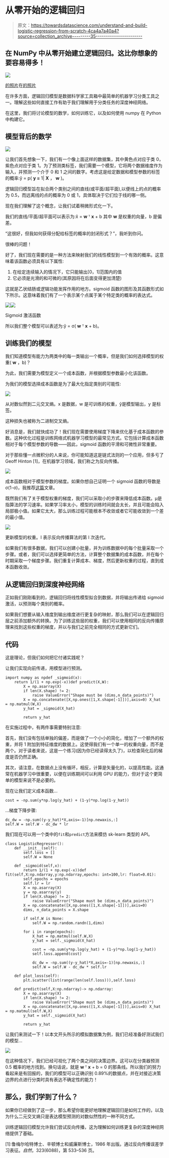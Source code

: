 # 从零开始的逻辑回归

> 原文：<https://towardsdatascience.com/understand-and-build-logistic-regression-from-scratch-4ca4a7a40a4?source=collection_archive---------35----------------------->

## 在 NumPy 中从零开始建立逻辑回归。这比你想象的要容易得多！

![](img/71aa0555f0903a724ccbaae5fac298b0.png)

[的照片](https://pixabay.com/users/Pexels-2286921/)在[的照片](https://pixabay.com/)

在许多方面，逻辑回归模型是数据科学家工具箱中最简单的机器学习分类工具之一。理解这些如何直接工作有助于我们理解用于分类任务的深度神经网络。

在这里，我们将讨论模型的数学，如何训练它，以及如何使用 numpy 在 Python 中构建它。

## 模型背后的数学

![](img/722d4d86ca417b4a17777f6c30911de0.png)

让我们首先想象一下，我们有一个像上面这样的数据集，其中黄色点对应于类 0，紫色点对应于类 1。为了预测类标签，我们需要一个模型，它将两个数据维度作为输入，并预测一个介于 0 和 1 之间的数字。考虑这是给定数据和模型参数的标签的概率:ŷ = p( **y =** 1| **X** ， **w** )。

逻辑回归模型旨在拟合两个类别之间的直线(或平面/超平面),以便线上的点的概率为 0.5，而远离线的点的概率为 0 或 1，具体取决于它们位于线的哪一侧。

现在我们理解了这个概念，让我们试着稍微形式化一下。

我们的直线/平面/超平面可以表示为:x̂ = **w** ᵀ **x** + b 其中 **w** 是权重的向量，b 是偏差。

“这很好，但我如何获得分配给标签的概率的封闭形式？”，我听到你问。

很棒的问题！

好了，我们现在需要的是一种方法来映射我们的线性模型到一个有效的概率。这意味着该函数必须具有以下属性:

1.  在给定连续输入的情况下，它只能输出[0，1]范围内的值
2.  它必须是光滑的和可微的(其原因将在后面变得更加清楚)

这就是乙状结肠或逻辑功能发挥作用的地方。sigmoid 函数的图形及其函数形式如下所示。这意味着我们有了一个表示某个点属于某个特定类的概率的表达式。

![](img/3a8f41fae8f80ee7111d0f0ee60194a5.png)![](img/ee90fc6c1587c3145380361cbb9ad218.png)

Sigmoid 激活函数

所以我们整个模型可以表述为:ŷ = σ( **w** ᵀ **x** + b)。

## 训练我们的模型

我们知道模型有能力为两类中的每一类输出一个概率，但是我们如何选择模型的权重( **w** ，b)？

为此，我们需要为模型定义一个成本函数，并根据模型参数最小化该函数。

为我们的模型选择成本函数是为了最大化指定类别的可能性:

![](img/36486f9a771fe34565d30e28d5c68de1.png)

从对数似然到二元交叉熵。x 是数据，w 是可训练的权重，ŷ是模型输出，y 是标签。

这种损失也被称为二进制交叉熵。

好消息是，我们就快成功了！我们现在需要使用梯度下降来优化基于成本函数的参数。这种优化过程是训练网络式机器学习模型的最常见方式。它包括计算成本函数相对于每个模型参数的导数——因此，sigmoid 函数的平滑和可微性非常重要。

对于那些懂一点微积分的人来说，你可能知道这是链式法则的一个应用，但多亏了 Geoff Hinton [1]，在机器学习领域，我们称之为反向传播。

![](img/9c50416611fef1bd0fd829997645b573.png)

成本函数相对于模型参数的梯度。如果你想自己证明一个 sigmoid 函数的导数是σ(1-σ)，我推荐[这篇](/derivative-of-the-sigmoid-function-536880cf918e)文章。

既然我们有了关于模型权重的梯度，我们可以采取小的步骤来降低成本函数。μ是指算法的学习速率。如果学习率太小，模型的训练时间就会太长，并且可能会陷入局部极小值。如果它太大，那么训练过程可能根本不收敛或者它可能收敛到一个差的最小值。

![](img/e4306426c32a7894e91e71291d4519c0.png)

更新模型的权重。I 表示反向传播算法的第 I 次迭代。

如果我们有很多数据，我们可以创建小批量，并为训练数据中的每个批量采取一个步骤。或者，我们可以选择更简单的方法，计算整个数据集的成本函数，并在每个时期采取一个梯度步骤。我们重复计算成本、梯度，然后更新权重的过程，直到成本函数收敛。

## 从逻辑回归到深度神经网络

正如我们刚刚看到的，逻辑回归将线性模型拟合到数据，并将输出传递给 sigmoid 激活，以预测每个类别的概率。

如果我们想要从输入维度到输出维度进行更复杂的映射，那么我们可以在逻辑回归层之前添加额外的转换。为了训练这些层的权重，我们可以使用相同的反向传播原理来找到这些权重的梯度，并以与我们之前完全相同的方式更新它们。

## 代码

这是理论，但我们如何把它付诸实践呢？

让我们实现向前传递，用模型进行预测。

```
import numpy as npdef _sigmoid(x):
    return 1/(1 + np.exp(-x))def predict(X,W):
        X = np.asarray(X)
        if len(X.shape) != 2:
            raise ValueError("Shape must be (dims,n_data_points)")
        X = np.concatenate([X,np.ones([1,X.shape[-1]])],axis=0) X_hat = np.matmul(W,X)
        y_hat = _sigmoid(X_hat)

        return y_hat
```

在实施过程中，有两件事需要特别注意:

首先，我们没有包括单独的偏差，而是做了一个小小的简化，增加了一个额外的权重，并将 1 附加到特征维度的数据上。这使得我们有一个单一的权重向量，而不是两个。对于读者来说，这是一个练习(因为你已经读得太久了)，以检查简化后的梯度是否仍然正确。

其次，请注意，在数据点上没有循环，相反，计算是矢量化的，以提高性能。这通常在机器学习中很重要，以便在训练期间可以利用 GPU 的能力，但对于这个更简单的模型来说不是必要的。

现在让我们定义成本函数…

```
cost = -np.sum(y*np.log(y_hat) + (1-y)*np.log(1-y_hat))
```

…梯度下降步骤:

```
dc_dw = -np.sum((y-y_hat)*X,axis=-1)[np.newaxis,:]
self.W = self.W - dc_dw * lr
```

我们现在可以用一个类中的`fit`和`predict`方法来模仿 sk-learn 类型的 API。

```
class LogisticRegressor():
    def __init__(self):
        self.loss = []
        self.W = None

    def _sigmoid(self,x):
        return 1/(1 + np.exp(-x))def fit(self,X:np.ndarray,y:np.ndarray,epochs: int=100,lr: float=0.01):
        self.epochs = epochs
        self.lr = lr
        X = np.asarray(X)
        y = np.asarray(y)
        if len(X.shape) != 2:
            raise ValueError("Shape must be (dims,n_data_points)")
        X = np.concatenate([X,np.ones([1,X.shape[-1]])],axis=0)
        dims, n_data_points = X.shape

        if self.W is None:
            self.W = np.random.randn(1,dims)

        for i in range(epochs):
            X_hat = np.matmul(self.W,X)
            y_hat = self._sigmoid(X_hat)

            cost = -np.sum(y*np.log(y_hat) + (1-y)*np.log(1-y_hat))
            self.loss.append(cost)

            dc_dw = -np.sum((y-y_hat)*X,axis=-1)[np.newaxis,:]
            self.W = self.W - dc_dw * self.lr

    def plot_loss(self):
        plt.scatter(list(range(len(self.loss))),self.loss)

    def predict(self,X:np.ndarray)-> np.ndarray:
        X = np.asarray(X)
        if len(X.shape) != 2:
            raise ValueError("Shape must be (dims,n_data_points)")
        X = np.concatenate([X,np.ones([1,X.shape[-1]])],axis=0) X_hat = np.matmul(self.W,X)
        y_hat = self._sigmoid(X_hat)

        return y_hat
```

让我们来测试一下！以本文开头所示的模拟数据集为例，我们已经准备好测试我们的模型…

![](img/5ccec362c17b53180f0e0dc60cfb8ad8.png)

在这种情况下，我们已经可视化了两个类之间的决策边界。这可以在分类器预测 0.5 概率的地方找到。换句话说，就是 **w** ᵀ **x** + b = 0 的那条线。所以我们的努力看起来是有回报的，我们的模型可以正确识别 0.89%的数据点，并在对接近决策边界的点进行分类时具有表达不确定性的能力！

## 那么，我们学到了什么？

如果你已经做到了这一步，那么希望你能更好地理解逻辑回归是如何工作的，以及为什么二元交叉熵只是表达模型预测的对数似然性的一种不同方式。

训练逻辑回归模型允许我们尝试反向传播，这为理解如何训练更复杂的深度神经网络提供了基础。

[1]:鲁梅尔哈特博士、辛顿博士和威廉斯博士，1986 年出版。通过反向传播误差学习表征。*自然*，323(6088)，第 533–536 页。